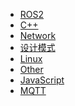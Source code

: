 <!-- docs/LearnNotes/_sidebar.md -->

<!-- 注意子目录配置，需要加 / -->
* [ROS2](LearnNotes/ROS2/)
* [C++](LearnNotes/Cpp/) 
* [Network](LearnNotes/Network/)
* [设计模式](LearnNotes/DesignPattern/)
* [Linux](LearnNotes/Linux/)
* [Other](LearnNotes/Other)
* [JavaScript](LearnNotes/JavaScript)
* [MQTT](LearnNotes/MQTT)
